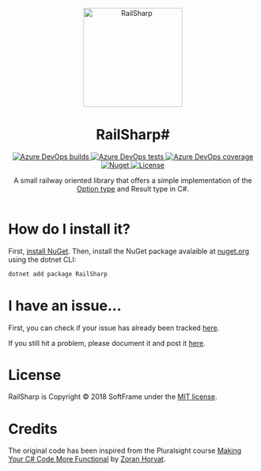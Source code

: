 <header>
    <p id="readme-logo" align="center">
        <img alt="RailSharp" src="https://imgur.com/h5hgvh7.png" height="200px">
    </p>
    <h1 id="readme-title" align="center">RailSharp#</h1>
    <p id="readme-badges" align="center">
        <a href="https://dev.azure.com/SoftFrame/RailSharp/_build/latest?definitionId=2&branchName=master" target="_blank">
            <img alt="Azure DevOps builds" src="https://img.shields.io/azure-devops/build/softframe/c8394a74-6f1e-441d-8ef1-8a1845f52445/2.svg?style=flat-square">
        </a>
        <a href="https://dev.azure.com/SoftFrame/RailSharp/_build/latest?definitionId=2&branchName=master&view=ms.vss-test-web.build-test-results-tab" target="_blank">
            <img alt="Azure DevOps tests" src="https://img.shields.io/azure-devops/tests/softframe/railsharp/2.svg?style=flat-square">
        </a>
        <a href="https://dev.azure.com/SoftFrame/RailSharp/_build/latest?definitionId=2&branchName=master&view=codecoverage-tab" target="_blank">
            <img alt="Azure DevOps coverage" src="https://img.shields.io/azure-devops/coverage/softframe/railsharp/2.svg?style=flat-square">
        </a>
        <a href="https://www.nuget.org/packages/RailSharp" target="_blank">
            <img alt="Nuget" src="https://img.shields.io/nuget/v/railsharp.svg?style=flat-square">
        </a>
        <a href="https://github.com/softframe/railsharp/blob/master/LICENSE" target="_blank">
            <img alt="License" src="https://img.shields.io/github/license/softframe/railsharp.svg?style=flat-square">
        </a>
    </p>
    <p id="readme-summary" align="center">
        A small railway oriented library that offers a simple implementation of the <a href="http://codinghelmet.com/articles/understanding-the-option-maybe-functional-type" target="_blank">Option type</a> and Result type in C#.
    </p>
    <nav id="readme-quick-links" align="center">
        <!-- <b>Quick links:</b> {{ links }} -->
    </nav>
</header>

<!-- # What is RailSharp? -->
<!-- # Why should I use it -->
<!-- # How do I get started? -->

# How do I install it?

First, [install NuGet][nuget-install-url].  Then, install the NuGet package avalaible at [nuget.org][nuget-pkg-url] using the dotnet CLI:

```bash
dotnet add package RailSharp
```

# I have an issue...

First, you can check if your issue has already been tracked [here][issues-url].

<!-- Otherwise, you can check if it's already fixed by pulling the [develop branch][develop-branch-url], building the solution and then using the generated DLL files direcly in your project. -->

If you still hit a problem, please document it and post it [here][new-issue-url].

# License

RailSharp is Copyright © 2018 SoftFrame under the [MIT license][license-url].

# Credits

The original code has been inspired from the Pluralsight course [Making Your C# Code More Functional](https://www.pluralsight.com/courses/making-functional-csharp) by [Zoran Horvat](https://www.pluralsight.com/authors/zoran-horvat).

<!-- Resources: -->
[develop-branch-url]: https://github.com/softframe/railsharp/tree/develop
[issues-url]: https://github.com/softframe/solidstack/issues
[license-url]: https://github.com/softframe/railsharp/blob/master/LICENSE
[new-issue-url]: https://github.com/softframe/solidstack/issues/new
[nuget-pkg-url]: https://www.nuget.org/packages/RailSharp
[nuget-install-url]: http://docs.nuget.org/docs/start-here/installing-nuget